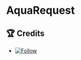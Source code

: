 # AquaRequest

## 🏆 Credits
- [![Follow](https://badgen.net/twitter/follow/srvrksh?icon=twitter&label=Sourav%20R)](https://twitter.com/srvrksh)